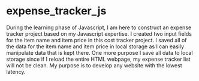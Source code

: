 # expense_tracker_js
During the learning phase of Javascript, I am here to construct an expense tracker project based on my Javascript expertise.
I created two input fields for the item name and item price in this cost tracker project. I saved all of the data for the item name and item price in local storage as I can easily manipulate data that is kept there.
One more purpose I save all data to local storage since if I reload the entire HTML webpage, my expense tracker list will not be clean. My purpose is to develop any website with the lowest latency.
